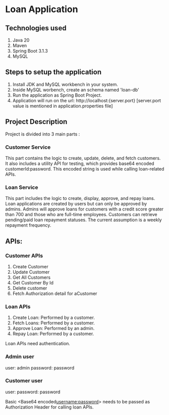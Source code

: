# Loan Application

## Technologies used
1. Java 20
2. Maven
3. Spring Boot 3.1.3
4. MySQL
   
## Steps to setup the application
1. Install JDK and MySQL workbench in your system.
2. Inside MySQL worbench, create an schema named 'loan-db'
3. Run the application as Spring Boot Project.
4. Application will run on the url: http://localhost:{server.port}  [server.port value is mentioned in application.properties file]

## Project Description 

Project is divided into 3 main parts :

### Customer Service
This part contains the logic to create, update, delete, and fetch customers. It also includes a utility API for testing, which provides base64 encoded customerId:password. This encoded string is used while calling loan-related APIs.

### Loan Service
This part includes the logic to create, display, approve, and repay loans.
Loan applications are created by users but can only be approved by admins. Admins will approve loans for customers with a credit score greater than 700 and those who are full-time employees. Customers can retrieve pending/paid loan repayment statuses. The current assumption is a weekly repayment frequency.

## APIs:

### Customer APIs
1. Create Customer
2. Update Customer
3. Get All Customers
4. Get Customer By Id
5. Delete customer
6. Fetch Authorization detail for aCustomer

### Loan APIs
1. Create Loan: Performed by a customer.
2. Fetch Loans: Performed by a customer.
3. Approve Loan: Performed by an admin.
4. Repay Loan: Performed by a customer.

Loan APIs need authentication. 

### Admin user
user: admin
password: password

### Customer user
user: <customerId>
password: password

Basic <Base64 encoded<username:password>> needs to be passed as Authorization Header for calling loan APIs.
